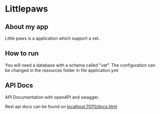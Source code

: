 # Littlepaws

## About my app
Little paws is a application which support a vet. 

## How to run
You will need a database with a schema called "vet". 
The configuration can be changed in the resources folder in file application.yml

## API Docs
API Documentation with openAPI and swagger.

Rest api docs can be found on [localhost:7070/docs.html](localhost:7070/docs.html) 